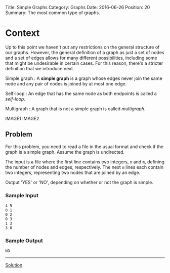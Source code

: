 Title: Simple Graphs
Category: Graphs
Date: 2016-06-26
Position: 20
Summary: The most common type of graphs.

# Context

Up to this point we haven't put any restrictions on the general structure
of our graphs. However, the general definition of a graph as just a set of
nodes and a set of edges allows for many different possibilities, including
some that might be undesirable in certain cases. For this reason, there's
a stricter definition that we introduce next.

Simple graph[](#simple-graph)
: A **simple graph** is a graph whose edges never join the same node and any
pair of nodes is joined by at most one edge.

Self-loop[](#self-loop)
: An edge that has the same node as both endpoints is called a *self-loop*.

Multigraph[](#multigraph)
: A graph that is not a simple graph is called *multigraph*.


IMAGE1
IMAGE2


## Problem

For this problem, you need to read a file in the usual format and check if
the graph is a simple graph. Assume the graph is undirected.

The input is a file where the first line contains two integers, `n` and
`m`, defining the number of nodes and edges, respectively. The next `m`
lines each contain two integers, representing two nodes that are joined by
an edge.

Output 'YES' or 'NO', depending on whether or not the graph is simple.

### Sample Input

```
4 5
0 1
0 2
0 3
1 3
3 0

```

### Sample Output

```
NO
```

--------------------------------------------------------
[Solution](https://github.com/Leockard/erdos/blob/master/solutions/graphs/simple.py).
